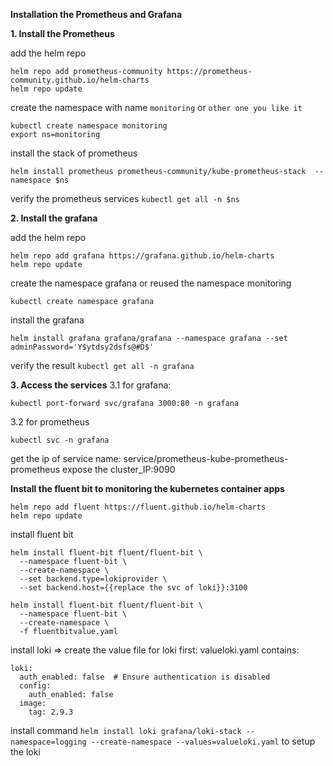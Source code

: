 **Installation the Prometheus and Grafana**

**1. Install the Prometheus**

add the helm repo

```
helm repo add prometheus-community https://prometheus-community.github.io/helm-charts
helm repo update
```

create the namespace with name ```monitoring``` or ```other one you like it```
``` 
kubectl create namespace monitoring
export ns=monitoring
```

install the stack of prometheus
```
helm install prometheus prometheus-community/kube-prometheus-stack  --namespace $ns
```


verify the prometheus services
```kubectl get all -n $ns```


**2. Install the grafana**

add the helm repo
```
helm repo add grafana https://grafana.github.io/helm-charts
helm repo update
```

create the namespace grafana or reused the namespace monitoring
```
kubectl create namespace grafana
```

install the grafana

```
helm install grafana grafana/grafana --namespace grafana --set adminPassword='Y$ytdsy2dsfs@#D$'
```

verify the result ```kubectl get all -n grafana```


**3. Access the services**
3.1 for grafana:  
```
kubectl port-forward svc/grafana 3000:80 -n grafana
```
3.2 for prometheus
``` 
kubectl svc -n grafana
```

get the ip of service name: service/prometheus-kube-prometheus-prometheus
expose the cluster_IP:9090 

**Install the fluent bit to monitoring the kubernetes container apps**
```
helm repo add fluent https://fluent.github.io/helm-charts
helm repo update
```
install fluent bit
```
helm install fluent-bit fluent/fluent-bit \
  --namespace fluent-bit \
  --create-namespace \
  --set backend.type=lokiprovider \
  --set backend.host={{replace the svc of loki}}:3100
```

```
helm install fluent-bit fluent/fluent-bit \
  --namespace fluent-bit \
  --create-namespace \
  -f fluentbitvalue.yaml
```

install loki
=> create the value file for loki first: valueloki.yaml
contains:
```
loki:
  auth_enabled: false  # Ensure authentication is disabled
  config:
    auth_enabled: false
  image:
    tag: 2.9.3
```
install command ```helm install loki grafana/loki-stack --namespace=logging --create-namespace --values=valueloki.yaml``` to setup the loki